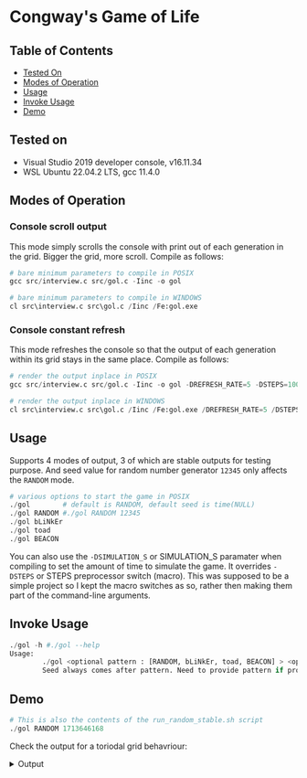 # Congway's Game of Life #

## Table of Contents
-   [Tested On](#tested-on)
-   [Modes of Operation](#modes-of-operation)
-   [Usage](#usage)
-   [Invoke Usage](#invoke-usage)
-   [Demo](#demo)

## Tested on 
- Visual Studio 2019 developer console, v16.11.34
- WSL Ubuntu 22.04.2 LTS, gcc 11.4.0

## Modes of Operation

### Console scroll output
This mode simply scrolls the console with print out of each generation in the grid. Bigger the grid, more scroll. Compile as follows:
```python
# bare minimum parameters to compile in POSIX
gcc src/interview.c src/gol.c -Iinc -o gol

# bare minimum parameters to compile in WINDOWS
cl src\interview.c src\gol.c /Iinc /Fe:gol.exe
```

### Console constant refresh
This mode refreshes the console so that the output of each generation within its grid stays in the same place. Compile as follows:
```python
# render the output inplace in POSIX
gcc src/interview.c src/gol.c -Iinc -o gol -DREFRESH_RATE=5 -DSTEPS=1000 -DRENDER_INPLACE

# render the output inplace in WINDOWS
cl src\interview.c src\gol.c /Iinc /Fe:gol.exe /DREFRESH_RATE=5 /DSTEPS=1000 /DRENDER_INPLACE
```

## Usage
Supports 4 modes of output, 3 of which are stable outputs for testing purpose. And seed value for random number generator `12345` only affects the `RANDOM` mode. 
```python
# various options to start the game in POSIX
./gol        # default is RANDOM, default seed is time(NULL)
./gol RANDOM #./gol RANDOM 12345
./gol bLiNkEr
./gol toad
./gol BEACON

```
You can also use the `-DSIMULATION_S` or SIMULATION_S paramater when compiling to set the amount of time to simulate the game. It overrides `-DSTEPS` or STEPS preprocessor switch (macro). This was supposed to be a simple project so I kept the macro switches as so, rather then making them part of the command-line arguments. 

## Invoke Usage
```python
./gol -h #./gol --help
Usage:
        ./gol <optional pattern : [RANDOM, bLiNkEr, toad, BEACON] > <optional seed : num>
        Seed always comes after pattern. Need to provide pattern if providing seed. RANDOM is default
```

## Demo

```python
# This is also the contents of the run_random_stable.sh script
./gol RANDOM 1713646168
```
  
Check the output for a toriodal grid behavriour:
<details>
<summary>Output</summary>

```
RANDOM
seed 1713646168
. . X . X . . X
X . X . X X X .
. . . X X . . .
X X X . X X X X
X . X . . X . X
X X X . X . X X
. X . . . X . X
. X X X . . X .

X . . . X . . X
. X X . . . X X
. . . . . . . .
. . X . . . . .
. . . . . . . .
. . X X X . . .
. . . . X X . .
. X . X X X X X

. . . . X . . .
. X . . . . X X
. X X . . . . .
. . . . . . . .
. . X . . . . .
. . . X X X . .
. . . . . . . .
. . . X . . . X

X . . . . . X X
X X X . . . . .
X X X . . . . .
. X X . . . . .
. . . X X . . .
. . . X X . . .
. . . X . . . .
. . . . . . . .

X . . . . . . X
. . X . . . . .
. . . X . . . .
X . . . . . . .
. . . . X . . .
. . X . . . . .
. . . X X . . .
. . . . . . . X

X . . . . . . X
. . . . . . . .
. . . . . . . .
. . . . . . . .
. . . . . . . .
. . . . X . . .
. . . X . . . .
X . . . . . . X

X . . . . . . X
. . . . . . . .
. . . . . . . .
. . . . . . . .
. . . . . . . .
. . . . . . . .
. . . . . . . .
X . . . . . . X

X . . . . . . X
. . . . . . . .
. . . . . . . .
. . . . . . . .
. . . . . . . .
. . . . . . . .
. . . . . . . .
X . . . . . . X

X . . . . . . X
. . . . . . . .
. . . . . . . .
. . . . . . . .
. . . . . . . .
. . . . . . . .
. . . . . . . .
X . . . . . . X
```
</details>
